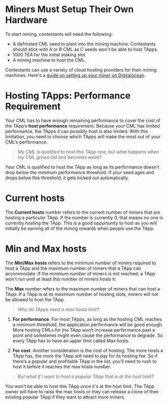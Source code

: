 # Miners Must Setup Their Own Hardware

To start mining, contestants will need the following:

* A defrosted CML seed to plant into the mining machine. Contestants should stick with A or B CML as C seeds won't be able to host TApps.
* 1000 TEA for the initial staking slot.
* A mining machine to host the CML.

Contestants can use a variety of cloud hosting providers for their mining machines. Here's a [guide on setting up your miner on Digitalocean](https://github.com/tearust/teaproject/wiki/Mining-With-Your-Own-Hardware).

# Hosting TApps: Performance Requirement

Your CML has to have enough remaining performance to cover the cost of the TApp’s **host performance** requirement. Because your CML has limited performance, the TApps it can possibly host is also limited. With this limitation, you need to choose which TApps will make the most out of your CML’s performance.

 > 
 > *My CML is qualified to host this TApp now, but what happens when my CML grows old and becomes weak?*

Your CML is qualified to host the TApp as long as its performance doesn't drop below the minimum performance threshold. If your seed ages and drops below this threshold, it gets kicked out automatically.

# Current hosts

The **Current hosts** number refers to the current number of miners that are hosting a particular TApp. If the number is currently 0, that means no one is currently hosting the TApp. This is a good opportunity to host as you will initially be earning all of the mining rewards when people use the TApp.

# Min and Max hosts

The **Min/Max hosts** refers to the minimum number of miners required to host a TApp and the maximum number of miners that a TApp can accommodate. If the minimum number of miners is not reached, a TApp won't run until at least this number of miners hosts it.

The **Max** number refers to the maximum number of miners that can host a TApp. If a TApp is at its maximum number of hosting slots, miners will not be allowed to host the TApp.

 > 
 > *Why do TApps need a max hosts limit?*

1. **For performance**. For most TApps, as long as the hosting CML reaches a minimum threshold, the application performance will be good enough. More hosting CMLs for the TApp won’t increase performance past a point and sometimes might even cause the performance to degrade. So every TApp has to have an upper limit called Max hosts.

1. **For cost**. Another consideration is the cost of hosting. The more hosts a TApp has, the more the TApp will need to pay for its hosting fee. So if there’s a popular and profitable TApp in the list, you’ll need to rush to host it before it reaches the max hosts number.

 > 
 > *But what if I want to host a popular TApp that is at the host limit?*

You won't be able to host this TApp once it's at the host limit. The TApp owner will have to raise the max hosts or they can release a clone of their existing popular TApp if they want to attract more miners.
